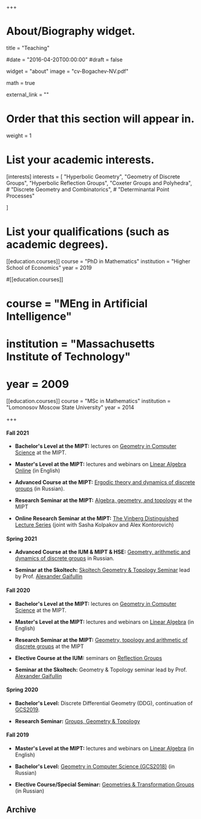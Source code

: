 +++
# About/Biography widget.

title = "Teaching"

#date = "2016-04-20T00:00:00"
#draft = false

widget = "about"
image = "cv-Bogachev-NV.pdf"

math = true

external_link = ""

# Order that this section will appear in.
weight = 1

# List your academic interests.
[interests]
  interests = [
    "Hyperbolic Geometry",
    "Geometry of Discrete Groups",
    "Hyperbolic Reflection Groups",
    "Coxeter Groups and Polyhedra",
    # "Discrete Geometry and Combinatorics",
    # "Determinantal Point Processes"

  ]


# List your qualifications (such as academic degrees).

[[education.courses]]
  course = "PhD in Mathematics"
  institution = "Higher School of Economics"
  year = 2019

#[[education.courses]]
#  course = "MEng in Artificial Intelligence"
#  institution = "Massachusetts Institute of Technology"
#  year = 2009

[[education.courses]]
  course = "MSc in Mathematics"
  institution = "Lomonosov Moscow State University"
  year = 2014
 
+++

#### Fall 2021

- **Bachelor's Level at the MIPT:** lectures on [Geometry in Computer Science](gcs21f) at the MIPT.

- **Master's Level at the MIPT:** lectures and webinars on [Linear Algebra Online](linalg) (in English)

- **Advanced Course at the MIPT:** [Ergodic theory and dynamics of discrete groups](edg21f) (in Russian).

- **Research Seminar at the MIPT:** [Algebra, geometry, and topology](ResSem20f) at the MIPT

- **Online Research Seminar at the MIPT:** [The Vinberg Distinguished Lecture Series](https://vinberg.combgeo.org/) (joint with Sasha Kolpakov and Alex Kontorovich)

#### Spring 2021

- **Advanced Course at the IUM & MIPT & HSE:** [Geometry, arithmetic and dynamics of discrete groups](gaddg21s) in Russian.

- **Seminar at the Skoltech:** [Skoltech Geometry & Topology Seminar](skoltech-gt-sem) lead by Prof. [Alexander Gaifullin](https://crei.skoltech.ru/cas/ru/people-ru/aleksandr-gaifullin/) 


#### Fall 2020

- **Bachelor's Level at the MIPT:** lectures on [Geometry in Computer Science](gcs20f) at the MIPT.

- **Master's Level at the MIPT:** lectures and webinars on [Linear Algebra](linal20) (in English)

- **Research Seminar at the MIPT:** [Geometry, topology and arithmetic of discrete groups](ResSem20f) at the MIPT

- **Elective Course at the IUM:** seminars on [Reflection Groups](https://ium.mccme.ru/f20/f20-SmirnovEY.html)

- **Seminar at the Skoltech:** Geometry & Topology seminar lead by Prof. [Alexander Gaifullin](https://crei.skoltech.ru/cas/ru/people-ru/aleksandr-gaifullin/)


#### Spring 2020

- **Bachelor's Level:** Discrete Differential Geometry (DDG), continuation of [GCS2019](gcs19f).

- **Research Seminar:** [Groups, Geometry & Topology](ResSem1920)

#### Fall 2019 

- **Master's Level at the MIPT:** lectures and webinars on [Linear Algebra](linal20) (in English)

- **Bachelor's Level:** [Geometry in Computer Science (GCS2018)](gcs19f) (in Russian)

- **Elective Course/Special Seminar:** [Geometries & Transformation Groups](gtg19f) (in Russian)


## **Archive**






